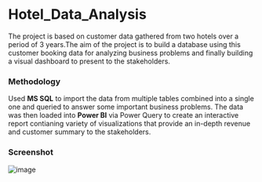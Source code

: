 # Hotel_Data_Analysis
The project is based on customer data gathered from two hotels over a period of 3 years.The aim of the project is to build a database using this customer booking data for analyzing business problems and finally building a visual dashboard to present to the stakeholders.

### Methodology  ###

Used **MS SQL** to import the data from multiple tables combined into a single one and queried to answer some important business problems. The data was then loaded into **Power BI** via Power Query to create an interactive report contianing variety of visualizations that provide an in-depth revenue and customer summary to the stakeholders.


### Screenshot ###
![image](https://user-images.githubusercontent.com/103647085/218401382-a465ae3e-5b3a-4f9a-9d3d-d3a352ce1ec4.png)
